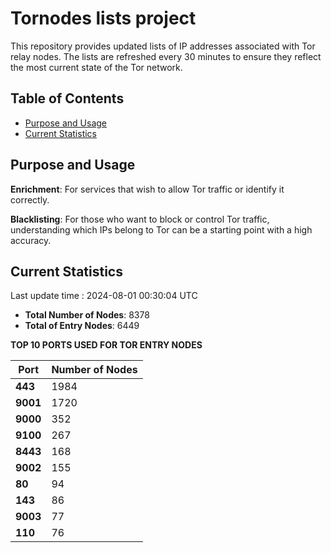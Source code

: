 # Tornodes lists project

This repository provides updated lists of IP addresses associated with Tor relay nodes. The lists are refreshed every 30 minutes to ensure they reflect the most current state of the Tor network.

## Table of Contents

- [Purpose and Usage](#purpose-and-usage)
- [Current Statistics](#current-statistics)


## Purpose and Usage

**Enrichment**: For services that wish to allow Tor traffic or identify it correctly.

**Blacklisting**: For those who want to block or control Tor traffic, understanding which IPs belong to Tor can be a starting point with a high accuracy.

## Current Statistics

Last update time : 2024-08-01 00:30:04 UTC

- **Total Number of Nodes**: 8378
- **Total of Entry Nodes**: 6449

**TOP 10 PORTS USED FOR TOR ENTRY NODES**

| **Port** | **Number of Nodes** |
|------|-----------------|
| **443**   | 1984  |
| **9001**   | 1720  |
| **9000**   | 352  |
| **9100**   | 267  |
| **8443**   | 168  |
| **9002**   | 155  |
| **80**   | 94  |
| **143**   | 86  |
| **9003**   | 77  |
| **110**   | 76  |


